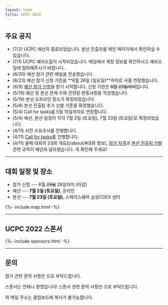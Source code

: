 ```yaml
---
layout: home
title: UCPC 2022
---
```


## 주요 공지

- (7/2) UCPC 예선이 종료되었습니다. 본선 진출자를 메인 페이지에서 확인하실 수 있습니다.
- (7/1) UCPC 예비소집이 시작되었습니다. 메일에서 계정 정보를 확인하시고 예비소집에 참여해주시기 바랍니다.
- (6/30) 예선 참가 관련 메일을 전송했습니다.
- (6/23) 예선 참가 신청 기한을 **6월 26일 (일요일)**까지로 사흘 연장했습니다.
- (6/9) [예선 참가 신청](https://forms.gle/8VyPLm3YzbxZgT7Y7)을 받기 시작합니다. 신청 기한은 ~~6월 23일까지~~입니다.
- (5/19) 예선 및 본선 문제 수와 관련된 변동사항을 작성했습니다.
- (5/19) 본선 오프라인 장소가 확정되었습니다.
- (5/4) 본선 진출팀 추가 선발 기준을 확정했습니다.
- (5/4) Call for tasks를 5월 15일까지로 연장합니다.
- (5/4) 예선, 본선 일정이 각각 7월 2일 (토요일), 7월 23일 (토요일)로 확정되었습니다.
- (4/11) 사전 수요조사를 진행합니다.
- (4/11) [Call for tasks](/tasks)를 진행합니다.
- (4/11) 올해 대회의 [대회 개요](/about/#대회 정보), [참가 자격](/about/#참가-자격)과 [본선 진출팀 선발](/qualifier/#본선-진출팀-선발) 관련 규칙이 예년과 달라졌습니다. 꼭 확인해 주세요!

---

## 대회 일정 및 장소

- 참가 신청 --- 6월 ~~23일~~ 26일까지 (마감)
- 예선 --- **7월 2일 (토요일)**, 온라인
- 본선 --- **7월 23일 (토요일)**, 스페이스쉐어 삼성COEX 센터

{%- include map.html -%}

---

## UCPC 2022 스폰서

<div class="sponsors-grid">
  {%- include sponsors.html -%}
</div>

---

## 문의

참가 관련 문의 사항은 <a href="#" class="mail-address" data-name="contact" data-domain="ucpc" data-tld="me" onclick="window.location.href = 'mailto:' + this.dataset.name + '@' + this.dataset.domain + '.' + this.dataset.tld"></a>으로 부탁드립니다.

스폰서는 언제나 환영입니다! 스폰서 관련 문의 사항은 <a href="#" class="mail-address" data-name="sponsor" data-domain="ucpc" data-tld="me" onclick="window.location.href = 'mailto:' + this.dataset.name + '@' + this.dataset.domain + '.' + this.dataset.tld"></a>으로 부탁드립니다.

위 메일 주소는 클립보드에 복사가 불가능합니다.
